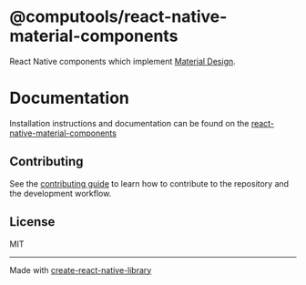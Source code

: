 # @computools/react-native-material-components

React Native components which implement [Material Design](https://m3.material.io/).

# Documentation

Installation instructions and documentation can be found on the [react-native-material-components](https://react-native-material-components.vercel.app/)

## Contributing

See the [contributing guide](CONTRIBUTING.md) to learn how to contribute to the repository and the development workflow.

## License

MIT

---

Made with [create-react-native-library](https://github.com/callstack/react-native-builder-bob)
